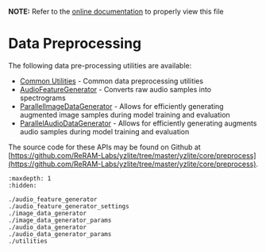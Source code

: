 __NOTE:__ Refer to the [online documentation](https://github.com/ReRAM-Labs/yzlite) to properly view this file

# Data Preprocessing

The following data pre-processing utilities are available:

- [Common Utilities](utilities.md) - Common data preprocessing utilities
- [AudioFeatureGenerator](audio_feature_generator.md) - Converts raw audio samples into spectrograms
- [ParallelImageDataGenerator](./image_data_generator.md) - Allows for efficiently generating augmented image samples during model training and evaluation
- [ParallelAudioDataGenerator](./audio_data_generator.md) - Allows for efficiently generating augments audio samples during model training and evaluation

The source code for these APIs may be found on Github at [https://github.com/ReRAM-Labs/yzlite/tree/master/yzlite/core/preprocess](https://github.com/ReRAM-Labs/yzlite/tree/master/yzlite/core/preprocess).

```{toctree}
:maxdepth: 1
:hidden:

./audio_feature_generator
./audio_feature_generator_settings
./image_data_generator
./image_data_generator_params
./audio_data_generator
./audio_data_generator_params
./utilities

```
